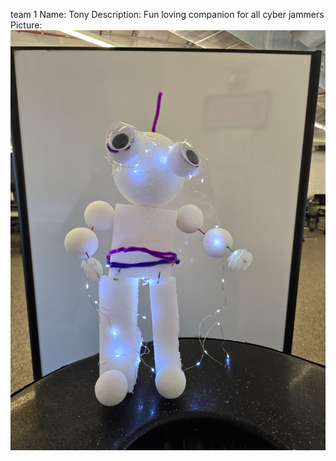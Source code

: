 team 1
Name: Tony
Description: Fun loving companion for all cyber jammers
Picture:
![alt text](<WhatsApp Image 2024-10-19 at 1.33.24 PM-1.jpeg>)
